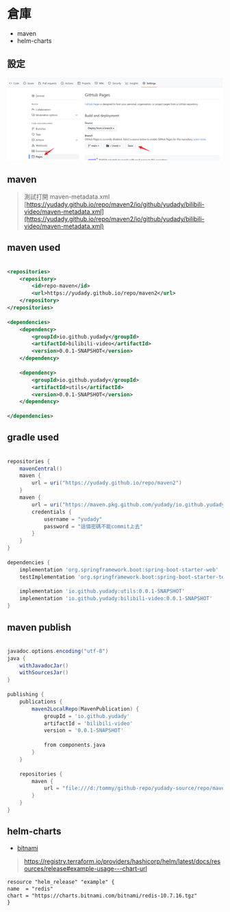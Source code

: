 # 倉庫

* maven
* helm-charts

## 設定

![github setting](github-pages-setting.png)

## maven

> 測試打開 maven-metadata.xml
[https://yudady.github.io/repo/maven2/io/github/yudady/bilibili-video/maven-metadata.xml](https://yudady.github.io/repo/maven2/io/github/yudady/bilibili-video/maven-metadata.xml)

## maven used

```xml

<repositories>
	<repository>
		<id>repo-maven</id>
		<url>https://yudady.github.io/repo/maven2</url>
	</repository>
</repositories>

<dependencies>
    <dependency>
        <groupId>io.github.yudady</groupId>
        <artifactId>bilibili-video</artifactId>
        <version>0.0.1-SNAPSHOT</version>
    </dependency>
    
    <dependency>
        <groupId>io.github.yudady</groupId>
        <artifactId>utils</artifactId>
        <version>0.0.1-SNAPSHOT</version>
    </dependency>

</dependencies>
```

## gradle used

```groovy

repositories {
	mavenCentral()
	maven {
		url = uri("https://yudady.github.io/repo/maven2")
	}
	maven {
		url = uri("https://maven.pkg.github.com/yudady/io.github.yudady")
		credentials {
			username = "yudady"
			password = "這個密碼不能commit上去" 
		}
	}
}

dependencies {
	implementation 'org.springframework.boot:spring-boot-starter-web'
	testImplementation 'org.springframework.boot:spring-boot-starter-test'

	implementation 'io.github.yudady:utils:0.0.1-SNAPSHOT'
	implementation 'io.github.yudady:bilibili-video:0.0.1-SNAPSHOT'
}
```

## maven publish

```groovy

javadoc.options.encoding("utf-8")
java {
	withJavadocJar()
	withSourcesJar()
}

publishing {
	publications {
		maven2LocalRepo(MavenPublication) {
			groupId = 'io.github.yudady'
			artifactId = 'bilibili-video'
			version = '0.0.1-SNAPSHOT'

			from components.java
		}
	}

	repositories {
		maven {
            url = "file:///d:/tommy/github-repo/yudady-source/repo/maven2"
		}
	}
}
```

## helm-charts

* [bitnami](https://artifacthub.io/)

> https://registry.terraform.io/providers/hashicorp/helm/latest/docs/resources/release#example-usage---chart-url

```gotemplate
resource "helm_release" "example" {
name  = "redis"
chart = "https://charts.bitnami.com/bitnami/redis-10.7.16.tgz"
}
```











